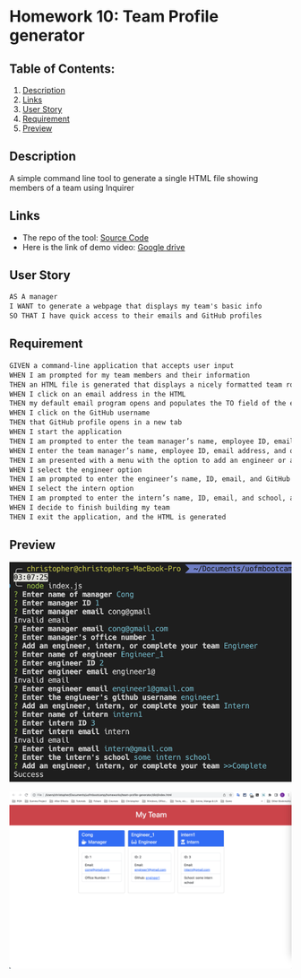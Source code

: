 # Homework 10: Team Profile generator

## Table of Contents:

1. [Description](#description)
2. [Links](#links)
3. [User Story](#user-story)
4. [Requirement](#requirement)
5. [Preview](#preview)

## Description

A simple command line tool to generate a single HTML file showing members of a team using Inquirer

## Links

- The repo of the tool: [Source Code](https://github.com/christopher211/team-profile-generator)
- Here is the link of demo video: [Google drive](https://drive.google.com/file/d/1kAerP5VnE6eyIRGZqF6qS9aEr7lhRx0x/view?usp=share_link)

## User Story

```md
AS A manager
I WANT to generate a webpage that displays my team's basic info
SO THAT I have quick access to their emails and GitHub profiles
```

## Requirement

```md
GIVEN a command-line application that accepts user input
WHEN I am prompted for my team members and their information
THEN an HTML file is generated that displays a nicely formatted team roster based on user input
WHEN I click on an email address in the HTML
THEN my default email program opens and populates the TO field of the email with the address
WHEN I click on the GitHub username
THEN that GitHub profile opens in a new tab
WHEN I start the application
THEN I am prompted to enter the team manager’s name, employee ID, email address, and office number
WHEN I enter the team manager’s name, employee ID, email address, and office number
THEN I am presented with a menu with the option to add an engineer or an intern or to finish building my team
WHEN I select the engineer option
THEN I am prompted to enter the engineer’s name, ID, email, and GitHub username, and I am taken back to the menu
WHEN I select the intern option
THEN I am prompted to enter the intern’s name, ID, email, and school, and I am taken back to the menu
WHEN I decide to finish building my team
THEN I exit the application, and the HTML is generated
```

## Preview

![The command line result after answer series of questions.](./demo/preview-terminal.png)

![The html file result after generated.](./demo/preview-html.png)
